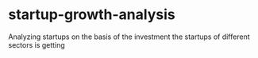 # startup-growth-analysis
Analyzing startups on the basis of the investment the startups of different sectors is getting

